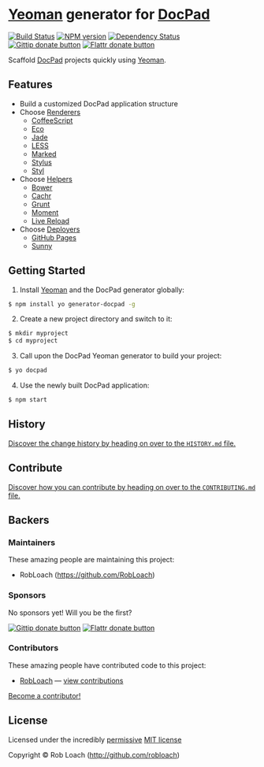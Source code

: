 <!-- TITLE/ -->

# [Yeoman](http://yeoman.io) generator for [DocPad](http://docpad.org)

<!-- /TITLE -->

<!-- BADGES/ -->

[![Build Status](http://img.shields.io/travis-ci/RobLoach/generator-docpad.png?branch=master)](http://travis-ci.org/RobLoach/generator-docpad "Check this project's build status on TravisCI")
[![NPM version](http://badge.fury.io/js/generator-docpad.png)](https://npmjs.org/package/generator-docpad "View this project on NPM")
[![Dependency Status](https://david-dm.org/RobLoach/generator-docpad.png?theme=shields.io)](https://david-dm.org/RobLoach/generator-docpad)<br/>
[![Gittip donate button](http://img.shields.io/gittip/robloach.png)](https://www.gittip.com/robloach/ "Donate weekly to this project using Gittip")
[![Flattr donate button](http://img.shields.io/flattr/donate.png?color=yellow)](http://flattr.com/thing/2257574/RobLoach "Donate monthly to this project using Flattr")

<!-- /BADGES -->


Scaffold [DocPad](http://docpad.org) projects quickly using [Yeoman](http://yeoman.io).


## Features

* Build a customized DocPad application structure
* Choose [Renderers](http://docpad.org/docs/plugins#renderers)
  * [CoffeeScript](http://docpad.org/plugin/coffeescript)
  * [Eco](http://docpad.org/plugin/eco)
  * [Jade](http://docpad.org/plugin/jade)
  * [LESS](http://docpad.org/plugin/less)
  * [Marked](http://docpad.org/plugin/marked)
  * [Stylus](http://docpad.org/plugin/stylus)
  * [Styl](http://docpad.org/plugin/styl)
* Choose [Helpers](http://docpad.org/docs/plugins#helpers)
  * [Bower](http://github.com/robloach/docpad-plugin-bower)
  * [Cachr](http://docpad.org/plugin/cachr)
  * [Grunt](http://github.com/robloach/docpad-plugin-grunt)
  * [Moment](http://docpad.org/plugin/moment)
  * [Live Reload](http://docpad.org/plugin/livereload)
* Choose [Deployers](http://docpad.org/docs/plugins#deployers)
  * [GitHub Pages](http://docpad.org/plugin/ghpages)
  * [Sunny](https://github.com/bobobo1618/docpad-plugin-sunny)


## Getting Started

1. Install [Yeoman](http://yeoman.io) and the DocPad generator globally:
``` bash
$ npm install yo generator-docpad -g
```

2. Create a new project directory and switch to it:
``` bash
$ mkdir myproject
$ cd myproject
```

3. Call upon the DocPad Yeoman generator to build your project:
``` bash
$ yo docpad
```

4. Use the newly built DocPad application:
``` bash
$ npm start
```


<!-- HISTORY/ -->

## History
[Discover the change history by heading on over to the `HISTORY.md` file.](https://github.com/RobLoach/generator-docpad/blob/master/HISTORY.md#files)

<!-- /HISTORY -->


<!-- CONTRIBUTE/ -->

## Contribute

[Discover how you can contribute by heading on over to the `CONTRIBUTING.md` file.](https://github.com/RobLoach/generator-docpad/blob/master/CONTRIBUTING.md#files)

<!-- /CONTRIBUTE -->


<!-- BACKERS/ -->

## Backers

### Maintainers

These amazing people are maintaining this project:

- RobLoach (https://github.com/RobLoach)

### Sponsors

No sponsors yet! Will you be the first?

[![Gittip donate button](http://img.shields.io/gittip/robloach.png)](https://www.gittip.com/robloach/ "Donate weekly to this project using Gittip")
[![Flattr donate button](http://img.shields.io/flattr/donate.png?color=yellow)](http://flattr.com/thing/2257574/RobLoach "Donate monthly to this project using Flattr")

### Contributors

These amazing people have contributed code to this project:

- [RobLoach](https://github.com/RobLoach) — [view contributions](https://github.com/RobLoach/generator-docpad/commits?author=RobLoach)

[Become a contributor!](https://github.com/RobLoach/generator-docpad/blob/master/CONTRIBUTING.md#files)

<!-- /BACKERS -->


<!-- LICENSE/ -->

## License

Licensed under the incredibly [permissive](http://en.wikipedia.org/wiki/Permissive_free_software_licence) [MIT license](http://creativecommons.org/licenses/MIT/)

Copyright &copy; Rob Loach (http://github.com/robloach)

<!-- /LICENSE -->


